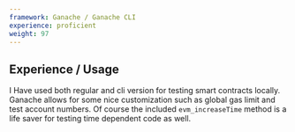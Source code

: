 ```yaml
---
framework: Ganache / Ganache CLI
experience: proficient
weight: 97
---
```


## Experience / Usage
I Have used both regular and cli version for testing smart contracts locally. Ganache allows for some nice customization such as global gas limit and test account numbers. Of course the included `evm_increaseTime` method is a life saver for testing time dependent code as well.
